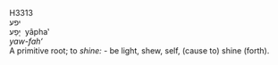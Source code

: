 <body>
  <p>H3313<br>  יפע  <br> יָפַע  ‎  yâpha‛  <br><i>yaw-fah‘ </i><br>A primitive root; to <i>shine: - </i>be light, shew, self, (cause to) shine (forth).<br></p>
 </body>